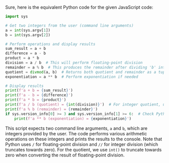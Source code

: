  Sure, here is the equivalent Python code for the given JavaScript code:

```python
import sys

# Get two integers from the user (command line arguments)
a = int(sys.argv[1])
b = int(sys.argv[2])

# Perform operations and display results
sum_result = a + b
difference = a - b
product = a * b
division = a / b  # This will perform floating-point division
remainder = a % b  # This produces the remainder after dividing 'b' into 'a'
quotient = divmod(a, b)  # Returns both quotient and remainder as a tuple
exponentiation = a ** b  # Perform exponentiation if needed

# Display results
print(f'a + b = {sum_result}')
print(f'a - b = {difference}')
print(f'a * b = {product}')
print(f'a / b (quotient) = {int(division)}')  # For integer quotient, use int() to truncate towards zero
print(f'a % b (remainder) = {remainder}')
if sys.version_info[0] >= 3 and sys.version_info[1] >= 6:  # Check Python version for f-string formatting
    print(f'a ** b (exponentiation) = {exponentiation}')
```

This script expects two command line arguments, `a` and `b`, which are integers provided by the user. The code performs various arithmetic operations on these integers and prints the results to the console. Note that Python uses `/` for floating-point division and `//` for integer division (which truncates towards zero). For the quotient, we use `int()` to truncate towards zero when converting the result of floating-point division.
